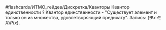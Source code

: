 #flashcards/ИТМО_гейдев/Дискретка/Кванторы
Квантор единственности
?
Квантор единственности - "Существует элемент и только он из множества, удовлетворяющий предикату".
Запись: $(\exists !x \in X)P(x)$.
